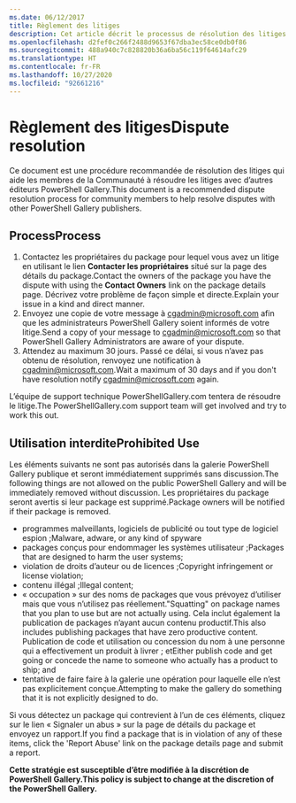 ```yaml
---
ms.date: 06/12/2017
title: Règlement des litiges
description: Cet article décrit le processus de résolution des litiges entre les membres de la communauté et d’autres éditeurs PowerShell Gallery.
ms.openlocfilehash: d2fef0c266f2488d9653f67dba3ec58ce0db0f86
ms.sourcegitcommit: 488a940c7c828820b36a6ba56c119f64614afc29
ms.translationtype: HT
ms.contentlocale: fr-FR
ms.lasthandoff: 10/27/2020
ms.locfileid: "92661216"
---
```

# <a name="dispute-resolution"></a><span data-ttu-id="2202a-103">Règlement des litiges</span><span class="sxs-lookup"><span data-stu-id="2202a-103">Dispute resolution</span></span>

<span data-ttu-id="2202a-104">Ce document est une procédure recommandée de résolution des litiges qui aide les membres de la Communauté à résoudre les litiges avec d’autres éditeurs PowerShell Gallery.</span><span class="sxs-lookup"><span data-stu-id="2202a-104">This document is a recommended dispute resolution process for community members to help resolve disputes with other PowerShell Gallery publishers.</span></span>

## <a name="process"></a><span data-ttu-id="2202a-105">Process</span><span class="sxs-lookup"><span data-stu-id="2202a-105">Process</span></span>

1. <span data-ttu-id="2202a-106">Contactez les propriétaires du package pour lequel vous avez un litige en utilisant le lien **Contacter les propriétaires** situé sur la page des détails du package.</span><span class="sxs-lookup"><span data-stu-id="2202a-106">Contact the owners of the package you have the dispute with using the **Contact Owners** link on the package details page.</span></span> <span data-ttu-id="2202a-107">Décrivez votre problème de façon simple et directe.</span><span class="sxs-lookup"><span data-stu-id="2202a-107">Explain your issue in a kind and direct manner.</span></span>
1. <span data-ttu-id="2202a-108">Envoyez une copie de votre message à [cgadmin@microsoft.com](mailto:cgadmin@microsoft.com) afin que les administrateurs PowerShell Gallery soient informés de votre litige.</span><span class="sxs-lookup"><span data-stu-id="2202a-108">Send a copy of your message to [cgadmin@microsoft.com](mailto:cgadmin@microsoft.com) so that PowerShell Gallery Administrators are aware of your dispute.</span></span>
1. <span data-ttu-id="2202a-109">Attendez au maximum 30 jours. Passé ce délai, si vous n’avez pas obtenu de résolution, renvoyez une notification à [cgadmin@microsoft.com](mailto:cgadmin@microsoft.com).</span><span class="sxs-lookup"><span data-stu-id="2202a-109">Wait a maximum of 30 days and if you don't have resolution notify [cgadmin@microsoft.com](mailto:cgadmin@microsoft.com) again.</span></span>

<span data-ttu-id="2202a-110">L’équipe de support technique PowerShellGallery.com tentera de résoudre le litige.</span><span class="sxs-lookup"><span data-stu-id="2202a-110">The PowerShellGallery.com support team will get involved and try to work this out.</span></span>

## <a name="prohibited-use"></a><span data-ttu-id="2202a-111">Utilisation interdite</span><span class="sxs-lookup"><span data-stu-id="2202a-111">Prohibited Use</span></span>

<span data-ttu-id="2202a-112">Les éléments suivants ne sont pas autorisés dans la galerie PowerShell Gallery publique et seront immédiatement supprimés sans discussion.</span><span class="sxs-lookup"><span data-stu-id="2202a-112">The following things are not allowed on the public PowerShell Gallery and will be immediately removed without discussion.</span></span> <span data-ttu-id="2202a-113">Les propriétaires du package seront avertis si leur package est supprimé.</span><span class="sxs-lookup"><span data-stu-id="2202a-113">Package owners will be notified if their package is removed.</span></span>

- <span data-ttu-id="2202a-114">programmes malveillants, logiciels de publicité ou tout type de logiciel espion ;</span><span class="sxs-lookup"><span data-stu-id="2202a-114">Malware, adware, or any kind of spyware</span></span>
- <span data-ttu-id="2202a-115">packages conçus pour endommager les systèmes utilisateur ;</span><span class="sxs-lookup"><span data-stu-id="2202a-115">Packages that are designed to harm the user systems;</span></span>
- <span data-ttu-id="2202a-116">violation de droits d’auteur ou de licences ;</span><span class="sxs-lookup"><span data-stu-id="2202a-116">Copyright infringement or license violation;</span></span>
- <span data-ttu-id="2202a-117">contenu illégal ;</span><span class="sxs-lookup"><span data-stu-id="2202a-117">Illegal content;</span></span>
- <span data-ttu-id="2202a-118">« occupation » sur des noms de packages que vous prévoyez d’utiliser mais que vous n’utilisez pas réellement.</span><span class="sxs-lookup"><span data-stu-id="2202a-118">"Squatting" on package names that you plan to use but are not actually using.</span></span> <span data-ttu-id="2202a-119">Cela inclut également la publication de packages n’ayant aucun contenu productif.</span><span class="sxs-lookup"><span data-stu-id="2202a-119">This also includes publishing packages that have zero productive content.</span></span> <span data-ttu-id="2202a-120">Publication de code et utilisation ou concession du nom à une personne qui a effectivement un produit à livrer ; et</span><span class="sxs-lookup"><span data-stu-id="2202a-120">Either publish code and get going or concede the name to someone who actually has a product to ship; and</span></span>
- <span data-ttu-id="2202a-121">tentative de faire faire à la galerie une opération pour laquelle elle n’est pas explicitement conçue.</span><span class="sxs-lookup"><span data-stu-id="2202a-121">Attempting to make the gallery do something that it is not explicitly designed to do.</span></span>

<span data-ttu-id="2202a-122">Si vous détectez un package qui contrevient à l’un de ces éléments, cliquez sur le lien « Signaler un abus » sur la page de détails du package et envoyez un rapport.</span><span class="sxs-lookup"><span data-stu-id="2202a-122">If you find a package that is in violation of any of these items, click the 'Report Abuse' link on the package details page and submit a report.</span></span>

<span data-ttu-id="2202a-123">**Cette stratégie est susceptible d’être modifiée à la discrétion de PowerShell Gallery.**</span><span class="sxs-lookup"><span data-stu-id="2202a-123">**This policy is subject to change at the discretion of the PowerShell Gallery.**</span></span>
